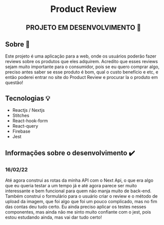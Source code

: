 <h1 align="center">Product Review</h1>
<h2 align="center">PROJETO EM DESENVOLVIMENTO 🚧</h2>

<h2>Sobre 🚀</h2>
<p>Este projeto é uma aplicação para a web, onde os usuários poderão fazer reviews sobre os produtos que eles adquirem. Acredito que esses reviews sejam muito importante para o consumidor, pois se eu quero comprar algo, preciso antes saber se esse produto é bom, qual o custo benefício e etc, e então poderei entrar no site do Product Review e procurar la o produto em questão!</p>

<h2>Tecnologias 💡</h2>
<ul>
  <li>Reactjs / Nextjs</li>
  <li>Stitches</li>
  <li>React-hook-form</li>
  <li>React-query</li>
  <li>Firebase</li>
  <li>Jest</li>
</ul>

<h2>Informações sobre o desenvolvimento ✔️</h2>
<h3>16/02/22</h3>
<p>Até agora construi as rotas da minha API com o Next Api, o que era algo que eu queria testar a um tempo já e até agora parece ser muito interessante e bem funcional para quem não manja muito de back-end. Também construi o formulário para o usuário criar o review e o método de upload da imagem, que foi algo que foi um pouco complicado, mas no fim das contas deu tudo certo. Eu ainda preciso aplicar os testes nesses componentes, mas ainda não me sinto muito confiante com o jest, pois estou estudando ainda, mas vai dar tudo certo!</p>
